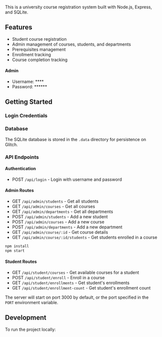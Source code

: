 

This is a university course registration system built with Node.js, Express, and SQLite.



## Features

- Student course registration
- Admin management of courses, students, and departments
- Prerequisites management
- Enrollment tracking
- Course completion tracking
  
#### Admin
- Username: ****
- Password: ******

## Getting Started

### Login Credentials

### Database

The SQLite database is stored in the `.data` directory for persistence on Glitch.

### API Endpoints

#### Authentication
- POST `/api/login` - Login with username and password

#### Admin Routes
- GET `/api/admin/students` - Get all students
- GET `/api/admin/courses` - Get all courses
- GET `/api/admin/departments` - Get all departments
- POST `/api/admin/students` - Add a new student
- POST `/api/admin/courses` - Add a new course
- POST `/api/admin/departments` - Add a new department
- GET `/api/admin/course/:id` - Get course details
- GET `/api/admin/course/:id/students` - Get students enrolled in a course
```bash
npm install
npm start
```
#### Student Routes
- GET `/api/student/courses` - Get available courses for a student
- POST `/api/student/enroll` - Enroll in a course
- GET `/api/student/enrollments` - Get student's enrollments
- GET `/api/student/enrollment-count` - Get student's enrollment count





The server will start on port 3000 by default, or the port specified in the `PORT` environment variable.
## Development

To run the project locally:
